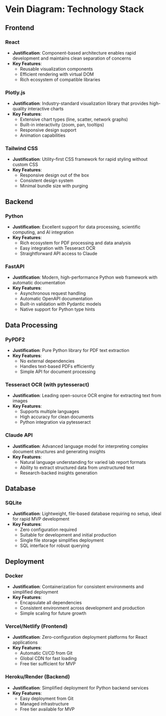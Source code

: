 # Vein Diagram: Technology Stack

## Frontend

### React
- **Justification**: Component-based architecture enables rapid development and maintains clean separation of concerns
- **Key Features**:
  - Reusable visualization components
  - Efficient rendering with virtual DOM
  - Rich ecosystem of compatible libraries

### Plotly.js
- **Justification**: Industry-standard visualization library that provides high-quality interactive charts
- **Key Features**:
  - Extensive chart types (line, scatter, network graphs)
  - Built-in interactivity (zoom, pan, tooltips)
  - Responsive design support
  - Animation capabilities

### Tailwind CSS
- **Justification**: Utility-first CSS framework for rapid styling without custom CSS
- **Key Features**:
  - Responsive design out of the box
  - Consistent design system
  - Minimal bundle size with purging

## Backend

### Python
- **Justification**: Excellent support for data processing, scientific computing, and AI integration
- **Key Features**:
  - Rich ecosystem for PDF processing and data analysis
  - Easy integration with Tesseract OCR
  - Straightforward API access to Claude

### FastAPI
- **Justification**: Modern, high-performance Python web framework with automatic documentation
- **Key Features**:
  - Asynchronous request handling
  - Automatic OpenAPI documentation
  - Built-in validation with Pydantic models
  - Native support for Python type hints

## Data Processing

### PyPDF2
- **Justification**: Pure Python library for PDF text extraction
- **Key Features**:
  - No external dependencies
  - Handles text-based PDFs efficiently
  - Simple API for document processing

### Tesseract OCR (with pytesseract)
- **Justification**: Leading open-source OCR engine for extracting text from images
- **Key Features**:
  - Supports multiple languages
  - High accuracy for clean documents
  - Python integration via pytesseract

### Claude API
- **Justification**: Advanced language model for interpreting complex document structures and generating insights
- **Key Features**:
  - Natural language understanding for varied lab report formats
  - Ability to extract structured data from unstructured text
  - Research-backed insights generation

## Database

### SQLite
- **Justification**: Lightweight, file-based database requiring no setup, ideal for rapid MVP development
- **Key Features**:
  - Zero configuration required
  - Suitable for development and initial production
  - Single file storage simplifies deployment
  - SQL interface for robust querying

## Deployment

### Docker
- **Justification**: Containerization for consistent environments and simplified deployment
- **Key Features**:
  - Encapsulate all dependencies
  - Consistent environment across development and production
  - Simple scaling for future growth

### Vercel/Netlify (Frontend)
- **Justification**: Zero-configuration deployment platforms for React applications
- **Key Features**:
  - Automatic CI/CD from Git
  - Global CDN for fast loading
  - Free tier sufficient for MVP

### Heroku/Render (Backend)
- **Justification**: Simplified deployment for Python backend services
- **Key Features**:
  - Easy deployment from Git
  - Managed infrastructure
  - Free tier available for MVP